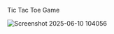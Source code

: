 Tic Tac Toe Game

![Screenshot 2025-06-10 104056](https://github.com/user-attachments/assets/104b6331-de9f-4642-8897-820d868c473a)
